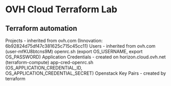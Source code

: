 # OVH Cloud Terraform Lab

## Terraform automation

Projects - inherited from ovh.com (Innovation: 6b92824d75df47c381625c715c45cc11)
Users - inherited from ovh.com (user-mfKU8btcns9M)
openrc.sh (export OS_USERNAME, export OS_PASSWORD)
Application Credentials - created on horizon.cloud.ovh.net (terraform-compute)
app-cred-openrc.sh (OS_APPLICATION_CREDENTIAL_ID, OS_APPLICATION_CREDENTIAL_SECRET)
Openstack Key Pairs - created by terraform